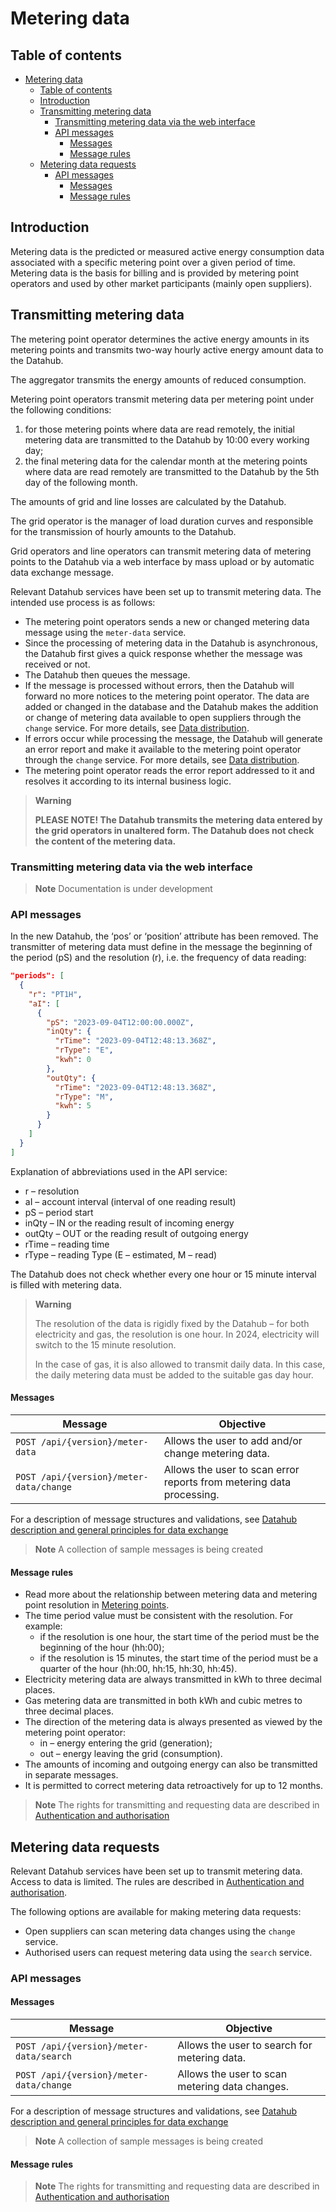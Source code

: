 ﻿# Metering data

## Table of contents

- [Metering data](#metering-data)
  - [Table of contents](#table-of-contents)
  - [Introduction](#introduction)
  - [Transmitting metering data](#transmitting-metering-data)
    - [Transmitting metering data via the web interface](#transmitting-metering-data-via-the-web-interface)
    - [API messages](#api-messages)
      - [Messages](#messages)
      - [Message rules](#message-rules)
  - [Metering data requests](#metering-data-requests)
    - [API messages](#api-messages-1)
      - [Messages](#messages-1)
      - [Message rules](#message-rules-1)

## Introduction

Metering data is the predicted or measured active energy consumption data associated with a specific metering point over a given period of time. Metering data is the basis for billing and is provided by metering point operators and used by other market participants (mainly open suppliers).

## Transmitting metering data

The metering point operator determines the active energy amounts in its metering points and transmits two-way hourly active energy amount data to the Datahub.

The aggregator transmits the energy amounts of reduced consumption.

Metering point operators transmit metering data per metering point under the following conditions:

1. for those metering points where data are read remotely, the initial metering data are transmitted to the Datahub by 10:00 every working day;
2. the final metering data for the calendar month at the metering points where data are read remotely are transmitted to the Datahub by the 5th day of the following month.

The amounts of grid and line losses are calculated by the Datahub.

The grid operator is the manager of load duration curves and responsible for the transmission of hourly amounts to the Datahub.

Grid operators and line operators can transmit metering data of metering points to the Datahub via a web interface by mass upload or by automatic data exchange message.

Relevant Datahub services have been set up to transmit metering data. The intended use process is as follows:

- The metering point operators sends a new or changed metering data message using the `meter-data` service.
- Since the processing of metering data in the Datahub is asynchronous, the Datahub first gives a quick response whether the message was received or not.
- The Datahub then queues the message.
- If the message is processed without errors, then the Datahub will forward no more notices to the metering point operator. The data are added or changed in the database and the Datahub makes the addition or change of metering data available to open suppliers through the `change` service. For more details, see [Data distribution](30-andmete-levitamine.md).
- If errors occur while processing the message, the Datahub will generate an error report and make it available to the metering point operator through the `change` service. For more details, see [Data distribution](30-andmete-levitamine.md).
- The metering point operator reads the error report addressed to it and resolves it according to its internal business logic.

> **Warning**
>
> **PLEASE NOTE! The Datahub transmits the metering data entered by the grid operators in unaltered form. The Datahub does not check the content of the metering data.**

### Transmitting metering data via the web interface

> **Note**
> Documentation is under development

### API messages

In the new Datahub, the ‘pos’ or ‘position’ attribute has been removed. The transmitter of metering data must define in the message the beginning of the period (pS) and the resolution (r), i.e. the frequency of data reading:

```json
"periods": [
  {
    "r": "PT1H",
    "aI": [
      {
        "pS": "2023-09-04T12:00:00.000Z",
        "inQty": {
          "rTime": "2023-09-04T12:48:13.368Z",
          "rType": "E",
          "kwh": 0
        },
        "outQty": {
          "rTime": "2023-09-04T12:48:13.368Z",
          "rType": "M",
          "kwh": 5
        }
      }
    ]
  }
]
```

Explanation of abbreviations used in the API service:

* r – resolution
* aI – account interval (interval of one reading result)
* pS – period start
* inQty – IN or the reading result of incoming energy
* outQty – OUT or the reading result of outgoing energy
* rTime – reading time
* rType – reading Type (E – estimated, M – read)

The Datahub does not check whether every one hour or 15 minute interval is filled with metering data. 

> **Warning**
> 
> The resolution of the data is rigidly fixed by the Datahub – for both electricity and gas, the resolution is one hour. In 2024, electricity will switch to the 15 minute resolution.
> 
> In the case of gas, it is also allowed to transmit daily data. In this case, the daily metering data must be added to the suitable gas day hour.

#### Messages

| Message                                 | Objective                                                            |
|-----------------------------------------|----------------------------------------------------------------------|
| `POST /api/{version}/meter-data`        | Allows the user to add and/or change metering data.                  |
| `POST /api/{version}/meter-data/change` | Allows the user to scan error reports from metering data processing. |

For a description of message structures and validations, see [Datahub description and general principles for data exchange](01-datahub-description-and-general-principles-for-data-exchange.md)

> **Note**
> A collection of sample messages is being created

#### Message rules

- Read more about the relationship between metering data and metering point resolution in [Metering points](04-metering-points.md#message-rules).
- The time period value must be consistent with the resolution. For example:
  - if the resolution is one hour, the start time of the period must be the beginning of the hour (hh:00);
  - if the resolution is 15 minutes, the start time of the period must be a quarter of the hour (hh:00, hh:15, hh:30, hh:45).
- Electricity metering data are always transmitted in kWh to three decimal places.
- Gas metering data are transmitted in both kWh and cubic metres to three decimal places.
- The direction of the metering data is always presented as viewed by the metering point operator:
  - in – energy entering the grid (generation);
  - out – energy leaving the grid (consumption).
- The amounts of incoming and outgoing energy can also be transmitted in separate messages.
- It is permitted to correct metering data retroactively for up to 12 months.

> **Note**
> The rights for transmitting and requesting data are described in [Authentication and authorisation](02-authentication-and-authorisation.md)

## Metering data requests

Relevant Datahub services have been set up to transmit metering data. Access to data is limited. The rules are described in [Authentication and authorisation](02-authentication-and-authorisation.md).

The following options are available for making metering data requests:

- Open suppliers can scan metering data changes using the `change` service.
- Authorised users can request metering data using the `search` service.

### API messages

#### Messages

| Message                                    | Objective                                     |
|------------------------------------------|---------------------------------------------|
| `POST /api/{version}/meter-data/search`  | Allows the user to search for metering data.               |
| `POST /api/{version}/meter-data/change`  | Allows the user to scan metering data changes. |

For a description of message structures and validations, see [Datahub description and general principles for data exchange](01-datahub-description-and-general-principles-for-data-exchange.md)

> **Note**
> A collection of sample messages is being created

#### Message rules

> **Note**
> The rights for transmitting and requesting data are described in [Authentication and authorisation](02-authentication-and-authorisation.md)

